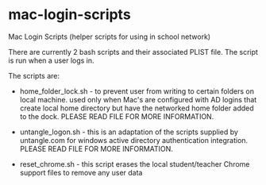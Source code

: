 mac-login-scripts
=================

Mac Login Scripts (helper scripts for using in school network)

There are currently 2 bash scripts and their associated PLIST file.  The script is run when a user logs in.

The scripts are:

  - home_folder_lock.sh - to prevent user from writing to certain folders on local machine.  used only when
                          Mac's are configured with AD logins that create local home directory but have the
                          networked home folder added to the dock.  PLEASE READ FILE FOR MORE INFORMATION.
  - untangle_logon.sh   - this is an adaptation of the scripts supplied by untangle.com for windows active
                          directory authentication integration.  PLEASE READ FILE FOR MORE INFORMATION.

  - reset_chrome.sh     - this script erases the local student/teacher Chrome support files to remove any user data
